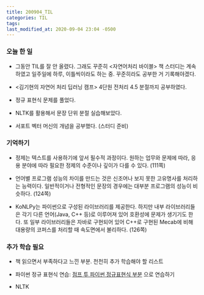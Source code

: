 ```yaml
---
title: 200904_TIL
categories: TIL
tags:
last_modified_at: 2020-09-04 23:04 -0500
---
```


### 오늘 한 일

- 그동안 TIL를 잘 안 올렸다. 그래도 꾸준히 <자연어처리 바이블> 책 스터디는 계속하였고 일주일에 하루, 이틀씩이라도 하는 중. 꾸준히라도 공부한 거 기록해야겠다.

- <김기현의 자연어 처리 딥러닝 캠프> 4단원 전처리 4.5 분절까지 공부하였다.

- 정규 표현식 문제를 풀었다.

- NLTK를 활용해서 문장 단위 분절 실습해보았다.

- 서포트 벡터 머신의 개념을 공부했다. (스터디 준비)

### 기억하기

* 정제는 텍스트를 사용하기에 앞서 필수적 과정이다. 원하는 업무와 문제에 따라, 응용 분야에 따라 필요한 정제의 수준이나 깊이가 다를 수 있다. (111쪽)

* 언어별 프로그램 성능의 차이를 만드는 것은 신조어나 보지 못한 고유명사를 처리하는 능력이다. 일반적이거나 전형적인 문장의 경우에는 대부분 프로그램의 성능이 비슷하다. (124쪽)

* KoNLPy는 파이썬으로 구성된 라이브러리를 제공한다. 하지만 내부 라이브러리들은 각기 다른 언어(Java, C++ 등)로 이루어져 있어 호환성에 문제가 생기기도 한다. 또 일부 라이브러리들은 자바로 구현되어 있어 C++로 구현된 Mecab에 비해 대용량의 코퍼스를 처리할 때 속도면에서 불리하다. (126쪽)

### 추가 학습 필요

* 책 읽으면서 부족하다고 느낀 부분. 천천히 추가 학습해야 할 리스트

* 파이썬 정규 표현식 연습: [점프 투 파이썬 정규표현식 부분](https://wikidocs.net/4308#re) 으로 연습하기

* NLTK 
